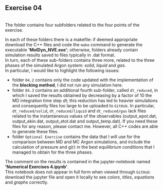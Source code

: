 ## Exercise 04

<br>
The folder contains four subfolders related to the four points of the exercise.<br>

In each of these folders there is a makefile: if deemed appropriate download the C++ files
and code the `make` command to generate the executable <strong>'MolDyn_NVE.exe'</strong>; otherwise,
folders already contain simulation results saved to files typically in .dat format.<br>
In turn, each of these sub-folders contains three more, related to the three phases of the simulated Argon system: *solid*, *liquid* and *gas*. <br>
In particular, I would like to highlight the following issues:

- folder `04.2` contains only the code updated with the implementation of the **blocking method**, I did not run any simulation here.
- folder `04.3` contains an additional fourth sub-folder, called `dt_reduced`, in which I saved the results obtained by decreasing by a factor of 10 the MD integration time step *dt*; this reduction has led to heavier simulations and consequently files too large to be uploaded to `GitHub`. In particular, `dt_reduced/solid`, `dt_reduced/liquid` and `dt_reduced/gas` lack files related to the instantaneous values of the observables (output_epot.dat, output_ekin.dat, output_etot.dat and output_temp.dat). If you need these files for any reason, please contact me. However, all C++ codes are able to generate these files.
- folder `Optional Exercise` contains the data that I will use for the comparison between MD and MC Argon simulations, and include the calculation of pressure and g(r) in the best equilibrium conditions that I managed to obtain for the three phases.

The comment on the results is contained in the jupyter-notebook named <strong>'Numerical Exercises 4.ipynb'</strong>.<br>
This notebook does not appear in full form when viewed through `GitHub`: download the jupyter file and
open it locally to see <em>colors</em>, <em>titles</em>, <em>equations</em> and <em>graphs</em> correctly.
